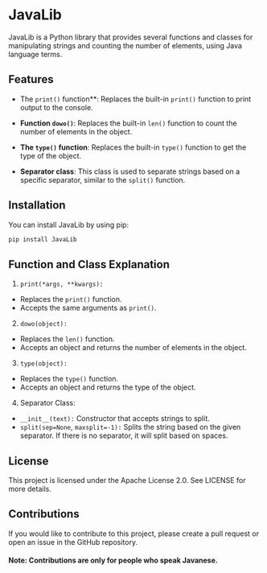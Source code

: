 # JavaLib

JavaLib is a Python library that provides several functions and classes for manipulating strings and counting the number of elements, using Java language terms. 

## Features

- The `print()` function**: Replaces the built-in `print()` function to print output to the console.
  
- **Function `dowo()`**: Replaces the built-in `len()` function to count the number of elements in the object.

- **The `type()` function**: Replaces the built-in `type()` function to get the type of the object.

- **Separator class**: This class is used to separate strings based on a specific separator, similar to the `split()` function.

## Installation

You can install JavaLib by using pip:

```bash
pip install JavaLib
```
## Function and Class Explanation
1. `print(*args, **kwargs):`
- Replaces the `print()` function.
- Accepts the same arguments as `print()`.

2. `dowo(object):`
- Replaces the `len()` function.
- Accepts an object and returns the number of elements in the object.

3. `type(object):`
- Replaces the `type()` function.
- Accepts an object and returns the type of the object.

4. Separator Class:
- `__init__(text):` Constructor that accepts strings to split.
- `split(sep=None`, `maxsplit=-1):` Splits the string based on the given separator. If there is no separator, it will split based on spaces.

## License
This project is licensed under the Apache License 2.0. See LICENSE for more details.

## Contributions
If you would like to contribute to this project, please create a pull request or open an issue in the GitHub repository.

#### Note: Contributions are only for people who speak Javanese.
